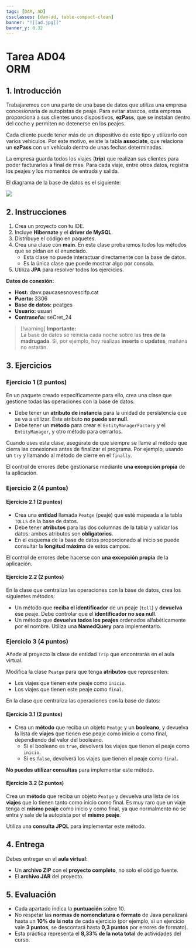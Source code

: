 ```yaml
---
tags: [DAM, AD]
cssclasses: [dam-ad, table-compact-clean]
banner: "![[ad.jpg]]"
banner_y: 0.32
---
```


# **Tarea AD04** <br>ORM

## 1. Introducción

Trabajaremos con una parte de una base de datos que utiliza una empresa concesionaria de autopistas de peaje. Para evitar atascos, esta empresa proporciona a sus clientes unos dispositivos, **ezPass**, que se instalan dentro del coche y permiten no detenerse en los peajes.

Cada cliente puede tener más de un dispositivo de este tipo y utilizarlo con varios vehículos. Por este motivo, existe la tabla **associate**, que relaciona un **ezPass** con un vehículo dentro de unas fechas determinadas.

La empresa guarda todos los viajes (**trip**) que realizan sus clientes para poder facturarlos a final de mes. Para cada viaje, entre otros datos, registra los peajes y los momentos de entrada y salida.

El diagrama de la base de datos es el siguiente:

![](../../../_Media/Imágenes/AD/Pasted%20image%2020250223174324.png)

## 2. Instrucciones

1. Crea un proyecto con tu IDE.
2. Incluye **Hibernate** y el **driver de MySQL**.
3. Distribuye el código en paquetes.
4. Crea una clase con **main**. En esta clase probaremos todos los métodos que se pidan en el enunciado.
    - Esta clase no puede interactuar directamente con la base de datos.
    - Es la única clase que puede mostrar algo por consola.
5. Utiliza **JPA** para resolver todos los ejercicios.

**Datos de conexión:**

- **Host:** davv.paucasesnovescifp.cat
- **Puerto:** 3306
- **Base de datos:** peatges
- **Usuario:** usuari
- **Contraseña:** seCret_24

> [!warning] **Importante:**  
> La base de datos se reinicia cada noche sobre las **tres de la madrugada**. Si, por ejemplo, hoy realizas **inserts** o **updates**, mañana no estarán.

## 3. Ejercicios

### Ejercicio 1 (2 puntos)

En un paquete creado específicamente para ello, crea una clase que gestione todas las operaciones con la base de datos.

- Debe tener un **atributo de instancia** para la unidad de persistencia que se va a utilizar. Este atributo **no puede ser null**.
- Debe tener un **método** para crear el `EntityManagerFactory` y el `EntityManager`, y otro método para cerrarlos.

Cuando uses esta clase, asegúrate de que siempre se llame al método que cierra las conexiones antes de finalizar el programa. Por ejemplo, usando un `try` y llamando al método de cierre en el `finally`.

El control de errores debe gestionarse mediante **una excepción propia** de la aplicación.

### Ejercicio 2 (4 puntos)

#### Ejercicio 2.1 (2 puntos)

- Crea una **entidad** llamada `Peatge` (peaje) que esté mapeada a la tabla `TOLLS` de la base de datos.
- Debe tener **atributos** para las dos columnas de la tabla y validar los datos: ambos atributos son **obligatorios**.
- En el esquema de la base de datos proporcionado al inicio se puede consultar la **longitud máxima** de estos campos.

El control de errores debe hacerse con **una excepción propia** de la aplicación.

#### Ejercicio 2.2 (2 puntos)

En la clase que centraliza las operaciones con la base de datos, crea los siguientes métodos:

- Un método que **reciba el identificador** de un peaje (`toll`) y **devuelva** ese peaje. Debe controlar que el **identificador no sea null**.
- Un método que **devuelva todos los peajes** ordenados alfabéticamente por el nombre. Utiliza una **NamedQuery** para implementarlo.

### Ejercicio 3 (4 puntos)

Añade al proyecto la clase de entidad `Trip` que encontrarás en el aula virtual.

Modifica la clase `Peatge` para que tenga **atributos** que representen:

- Los viajes que tienen este peaje como `inicio`.
- Los viajes que tienen este peaje como `final`.

En la clase que centraliza las operaciones con la base de datos:

#### Ejercicio 3.1 (2 puntos)

- Crea un **método** que reciba un objeto `Peatge` y un **booleano**, y devuelva la lista de **viajes** que tienen ese peaje como inicio o como final, dependiendo del valor del booleano.
    - Si el booleano es `true`, devolverá los viajes que tienen el peaje como `inicio`.
    - Si es `false`, devolverá los viajes que tienen el peaje como `final`.

**No puedes utilizar consultas** para implementar este método.

#### Ejercicio 3.2 (2 puntos)

Crea un **método** que reciba un objeto `Peatge` y devuelva una lista de los **viajes** que lo tienen tanto como inicio como final. Es muy raro que un viaje tenga el **mismo peaje** como inicio y como final, ya que normalmente no se entra y sale de la autopista por el **mismo peaje**.

Utiliza una **consulta JPQL** para implementar este método.

## 4. Entrega

Debes entregar en el **aula virtual**:

- Un **archivo ZIP** con el **proyecto completo**, no solo el código fuente.
- El **archivo JAR** del proyecto.

## 5. Evaluación

- Cada apartado indica la **puntuación** sobre 10.
- No respetar las **normas de nomenclatura o formato** de Java penalizará hasta un **10% de la nota** de cada ejercicio (por ejemplo, si un ejercicio vale **3 puntos**, se descontará hasta **0,3 puntos** por errores de formato).
- Esta práctica representa el **8,33% de la nota total** de actividades del curso.